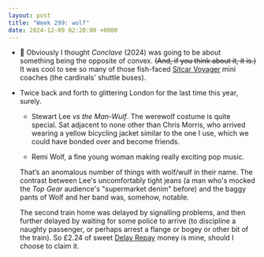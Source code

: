 ```yaml
---
layout: post
title: "Week 299: wolf"
date: 2024-12-09 02:20:00 +0000
---
```


- 🎦 Obviously I thought <i>Conclave</i> (2024) was going to be about something being the opposite of convex. ~~(And, if you think about it, it is.)~~
  It was cool to see so many of those fish-faced [Sitcar Voyager](https://www.imcdb.org/vehicle_1947782-Sitcar-Voyager.html) mini coaches (the cardinals' shuttle buses).

- Twice back and forth to glittering London for the last time this year, surely.

  - Stewart Lee <i>vs the Man-Wulf</i>. The werewolf costume is quite special. Sat adjacent to none other than Chris Morris, who arrived wearing a yellow bicycling jacket similar to the one I use, which we could have bonded over and become friends.

  - Remi Wolf, a fine young woman making really exciting pop music.

  That’s an anomalous number of things with wolf/wulf in their name. The contrast between Lee's uncomfortably tight jeans (a man who's mocked the <i>Top Gear</i> audience's "supermarket denim" before) and the baggy pants of Wolf and her band was, somehow, notable.

  The second train home was delayed by signalling problems, and then further delayed by waiting for some police to arrive (to discipline a naughty passenger, or perhaps arrest a flange or bogey or other bit of the train). So £2.24 of sweet [Delay Repay](https://www.theguardian.com/money/2024/oct/24/thanks-to-this-unsung-magic-compensation-scheme-i-now-relish-a-delayed-train "Adrian Chiles: Thanks to this unsung, magic compensation scheme, I now relish a delayed train") money is mine, should I choose to claim it.
